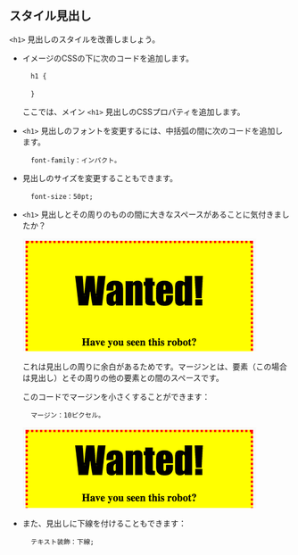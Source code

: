 ## スタイル見出し

`<h1>` 見出しのスタイルを改善しましょう。

+ イメージのCSSの下に次のコードを追加します。
    
        h1 {
        
        }
        
    
    ここでは、メイン `<h1>` 見出しのCSSプロパティを追加します。

+ `<h1>` 見出しのフォントを変更するには、中括弧の間に次のコードを追加します。
    
        font-family：インパクト。
        

+ 見出しのサイズを変更することもできます。
    
        font-size：50pt;
        

+ `<h1>` 見出しとその周りのものの間に大きなスペースがあることに気付きましたか？
    
    ![スクリーンショット](images/wanted-h1-margin.png)
    
    これは見出しの周りに余白があるためです。マージンとは、要素（この場合は見出し）とその周りの他の要素との間のスペースです。
    
    このコードでマージンを小さくすることができます：
    
        マージン：10ピクセル。
        
    
    ![スクリーンショット](images/wanted-h1-margin-small.png)

+ また、見出しに下線を付けることもできます：
    
        テキスト装飾：下線;